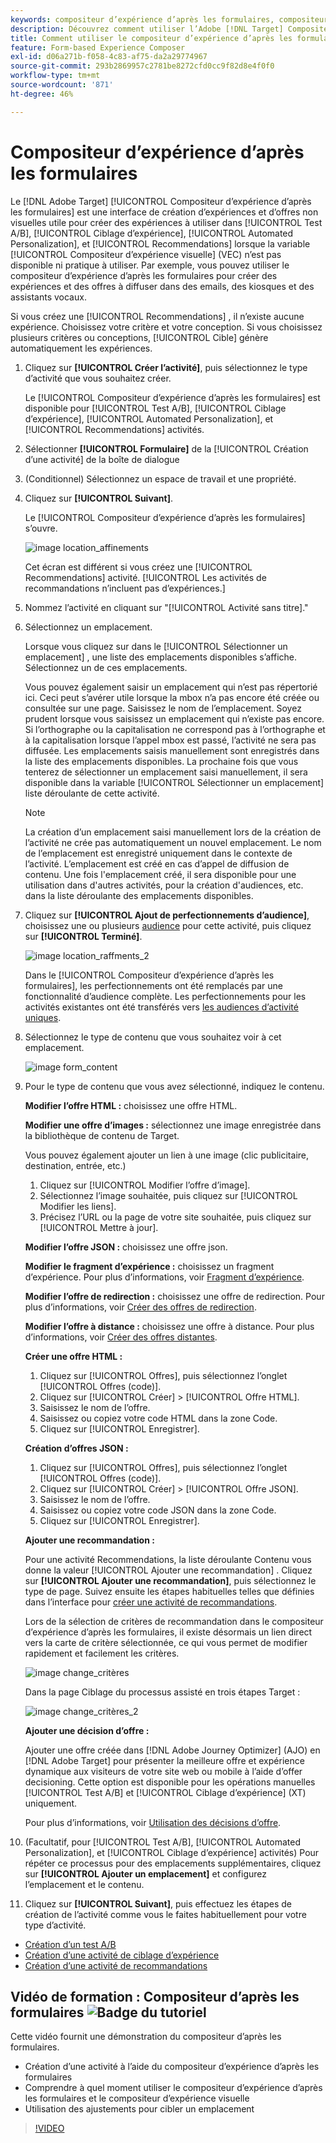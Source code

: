 ```yaml
---
keywords: compositeur d’expérience d’après les formulaires, compositeur basé sur les formulaires, ajustements
description: Découvrez comment utiliser l’Adobe [!DNL Target] Compositeur d’expérience d’après les formulaires pour la création d’expérience non visuelle. Utilisez ce compositeur lorsque le compositeur d’expérience visuelle n’est pas disponible ou qu’il n’est pas pratique de l’utiliser.
title: Comment utiliser le compositeur d’expérience d’après les formulaires ?
feature: Form-based Experience Composer
exl-id: d06a271b-f058-4c83-af75-da2a29774967
source-git-commit: 293b2869957c2781be8272cfd0cc9f82d8e4f0f0
workflow-type: tm+mt
source-wordcount: '871'
ht-degree: 46%

---
```


# Compositeur d’expérience d’après les formulaires

Le [!DNL Adobe Target] [!UICONTROL Compositeur d’expérience d’après les formulaires] est une interface de création d’expériences et d’offres non visuelles utile pour créer des expériences à utiliser dans [!UICONTROL Test A/B], [!UICONTROL Ciblage d’expérience], [!UICONTROL Automated Personalization], et [!UICONTROL Recommendations] lorsque la variable [!UICONTROL Compositeur d’expérience visuelle] (VEC) n’est pas disponible ni pratique à utiliser. Par exemple, vous pouvez utiliser le compositeur d’expérience d’après les formulaires pour créer des expériences et des offres à diffuser dans des emails, des kiosques et des assistants vocaux.

Si vous créez une [!UICONTROL Recommendations] , il n’existe aucune expérience. Choisissez votre critère et votre conception. Si vous choisissez plusieurs critères ou conceptions, [!UICONTROL Cible] génère automatiquement les expériences.

1. Cliquez sur **[!UICONTROL Créer l’activité]**, puis sélectionnez le type d’activité que vous souhaitez créer.

   Le [!UICONTROL Compositeur d’expérience d’après les formulaires] est disponible pour [!UICONTROL Test A/B], [!UICONTROL Ciblage d’expérience], [!UICONTROL Automated Personalization], et [!UICONTROL Recommendations] activités.

1. Sélectionner **[!UICONTROL Formulaire]** de la [!UICONTROL Création d’une activité] de la boîte de dialogue

1. (Conditionnel) Sélectionnez un espace de travail et une propriété.

1. Cliquez sur **[!UICONTROL Suivant]**.

   Le [!UICONTROL Compositeur d’expérience d’après les formulaires] s’ouvre.

   ![image location_affinements](assets/location_refinements.png)

   Cet écran est différent si vous créez une [!UICONTROL Recommendations] activité. [!UICONTROL Les activités de recommandations n’incluent pas d’expériences.]

1. Nommez l’activité en cliquant sur &quot;[!UICONTROL Activité sans titre].&quot;
1. Sélectionnez un emplacement.

   Lorsque vous cliquez sur dans le [!UICONTROL Sélectionner un emplacement] , une liste des emplacements disponibles s’affiche. Sélectionnez un de ces emplacements.

   Vous pouvez également saisir un emplacement qui n’est pas répertorié ici. Ceci peut s’avérer utile lorsque la mbox n’a pas encore été créée ou consultée sur une page. Saisissez le nom de l’emplacement. Soyez prudent lorsque vous saisissez un emplacement qui n’existe pas encore. Si l’orthographe ou la capitalisation ne correspond pas à l’orthographe et à la capitalisation lorsque l’appel mbox est passé, l’activité ne sera pas diffusée. Les emplacements saisis manuellement sont enregistrés dans la liste des emplacements disponibles. La prochaine fois que vous tenterez de sélectionner un emplacement saisi manuellement, il sera disponible dans la variable [!UICONTROL Sélectionner un emplacement] liste déroulante de cette activité.

   >[!NOTE]
   >
   >La création d’un emplacement saisi manuellement lors de la création de l’activité ne crée pas automatiquement un nouvel emplacement. Le nom de l’emplacement est enregistré uniquement dans le contexte de l’activité. L’emplacement est créé en cas d’appel de diffusion de contenu. Une fois l&#39;emplacement créé, il sera disponible pour une utilisation dans d&#39;autres activités, pour la création d&#39;audiences, etc. dans la liste déroulante des emplacements disponibles.

1. Cliquez sur **[!UICONTROL Ajout de perfectionnements d’audience]**, choisissez une ou plusieurs [audience](/help/main/c-target/target.md#concept_A782F8481A5041EBA75103CB26376522) pour cette activité, puis cliquez sur **[!UICONTROL Terminé]**.

   ![image location_raffments_2](assets/location_refinements_2.png)

   Dans le [!UICONTROL Compositeur d’expérience d’après les formulaires], les perfectionnements ont été remplacés par une fonctionnalité d’audience complète. Les perfectionnements pour les activités existantes ont été transférés vers [les audiences d’activité uniques](/help/main/c-target/creating-activity-only-audience.md#concept_A6BADCF530ED4AE1852E677FEBE68483).

1. Sélectionnez le type de contenu que vous souhaitez voir à cet emplacement.

   ![image form_content](assets/form_content.png)

1. Pour le type de contenu que vous avez sélectionné, indiquez le contenu.

   **Modifier l’offre HTML :** choisissez une offre HTML.

   **Modifier une offre d’images :** sélectionnez une image enregistrée dans la bibliothèque de contenu de Target.

   Vous pouvez également ajouter un lien à une image (clic publicitaire, destination, entrée, etc.)

   1. Cliquez sur [!UICONTROL Modifier l’offre d’image].
   1. Sélectionnez l’image souhaitée, puis cliquez sur [!UICONTROL Modifier les liens].
   1. Précisez l’URL ou la page de votre site souhaitée, puis cliquez sur [!UICONTROL Mettre à jour].

   **Modifier l’offre JSON :** choisissez une offre json.

   **Modifier le fragment d’expérience :** choisissez un fragment d’expérience. Pour plus d’informations, voir [Fragment d’expérience](/help/main/c-experiences/c-manage-content/aem-experience-fragments.md).

   **Modifier l’offre de redirection :** choisissez une offre de redirection. Pour plus d’informations, voir [Créer des offres de redirection](/help/main/c-experiences/c-manage-content/offer-redirect.md).

   **Modifier l’offre à distance :** choisissez une offre à distance. Pour plus d’informations, voir [Créer des offres distantes](/help/main/c-experiences/c-manage-content/about-remote-offers.md).

   **Créer une offre HTML :**

   1. Cliquez sur [!UICONTROL Offres], puis sélectionnez l’onglet [!UICONTROL Offres (code)].
   1. Cliquez sur [!UICONTROL Créer] > [!UICONTROL Offre HTML].
   1. Saisissez le nom de l’offre.
   1. Saisissez ou copiez votre code HTML dans la zone Code.
   1. Cliquez sur [!UICONTROL Enregistrer].

   **Création d’offres JSON :**

   1. Cliquez sur [!UICONTROL Offres], puis sélectionnez l’onglet [!UICONTROL Offres (code)].
   1. Cliquez sur [!UICONTROL Créer] > [!UICONTROL Offre JSON].
   1. Saisissez le nom de l’offre.
   1. Saisissez ou copiez votre code JSON dans la zone Code.
   1. Cliquez sur [!UICONTROL Enregistrer].

   **Ajouter une recommandation :**

   Pour une activité Recommendations, la liste déroulante Contenu vous donne la valeur [!UICONTROL Ajouter une recommandation] . Cliquez sur **[!UICONTROL Ajouter une recommandation]**, puis sélectionnez le type de page. Suivez ensuite les étapes habituelles telles que définies dans l’interface pour [créer une activité de recommandations](/help/main/c-recommendations/t-create-recs-activity/create-recs-activity.md).

   Lors de la sélection de critères de recommandation dans le compositeur d’expérience d’après les formulaires, il existe désormais un lien direct vers la carte de critère sélectionnée, ce qui vous permet de modifier rapidement et facilement les critères.

   ![image change_critères](assets/change_criteria.png)

   Dans la page Ciblage du processus assisté en trois étapes Target :

   ![image change_critères_2](assets/change_criteria_2.png)

   **Ajouter une décision d’offre :**

   Ajouter une offre créée dans [!DNL Adobe Journey Optimizer] (AJO) en [!DNL Adobe Target] pour présenter la meilleure offre et expérience dynamique aux visiteurs de votre site web ou mobile à l’aide d’offer decisioning. Cette option est disponible pour les opérations manuelles [!UICONTROL Test A/B] et [!UICONTROL Ciblage d’expérience] (XT) uniquement.

   Pour plus d’informations, voir [Utilisation des décisions d’offre](/help/main/c-integrating-target-with-mac/ajo/offer-decision.md).

1. (Facultatif, pour [!UICONTROL Test A/B], [!UICONTROL Automated Personalization], et [!UICONTROL Ciblage d’expérience] activités) Pour répéter ce processus pour des emplacements supplémentaires, cliquez sur **[!UICONTROL Ajouter un emplacement]** et configurez l’emplacement et le contenu.
1. Cliquez sur **[!UICONTROL Suivant]**, puis effectuez les étapes de création de l’activité comme vous le faites habituellement pour votre type d’activité.

* [Création d’un test A/B](/help/main/c-activities/t-test-ab/t-test-create-ab/test-create-ab.md)
* [Création d’une activité de ciblage d’expérience](/help/main/c-activities/t-experience-target/t-xt-create/xt-create.md#task_D6B3429AC31549E1A70EDF04B3DDC765)
* [Création d’une activité de recommandations](/help/main/c-recommendations/t-create-recs-activity/create-recs-activity.md#task_6874328773C64C44A73F0A130AD3F96F)

## Vidéo de formation : Compositeur d’après les formulaires ![Badge du tutoriel](/help/main/assets/tutorial.png)

Cette vidéo fournit une démonstration du compositeur d’après les formulaires.

* Création d’une activité à l’aide du compositeur d’expérience d’après les formulaires
* Comprendre à quel moment utiliser le compositeur d’expérience d’après les formulaires et le compositeur d’expérience visuelle
* Utilisation des ajustements pour cibler un emplacement

>[!VIDEO](https://video.tv.adobe.com/v/17390)
